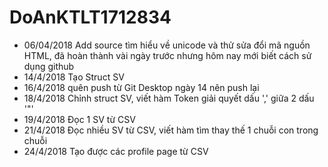 # DoAnKTLT1712834
 - 06/04/2018 Add source tìm hiểu về unicode và thử sửa đổi mã nguồn HTML, đã hoàn thành vài ngày trước nhưng hôm nay mới biết cách sử dụng github
 - 14/4/2018 Tạo Struct SV
 - 16/4/2018 quên push từ Git Desktop ngày 14 nên push lại
 - 18/4/2018 Chỉnh struct SV, viết hàm Token giải quyết dấu ',' giữa 2 dấu '\"'
 - 19/4/2018 Đọc 1 SV từ CSV
 - 21/4/2018 Đọc nhiều SV từ CSV, viết hàm tìm thay thế 1 chuỗi con trong chuỗi
 - 24/4/2018 Tạo được các profile page từ CSV
